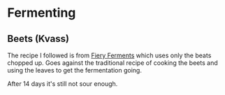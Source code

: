 # Fermenting

## Beets (Kvass)

The recipe I followed is from [Fiery Ferments](https://www.amazon.com/dp/1612127282)
which uses only the beats chopped up. Goes against the traditional recipe of cooking the beets and using the leaves to get the
fermentation going.

After 14 days it's still not sour enough. 
